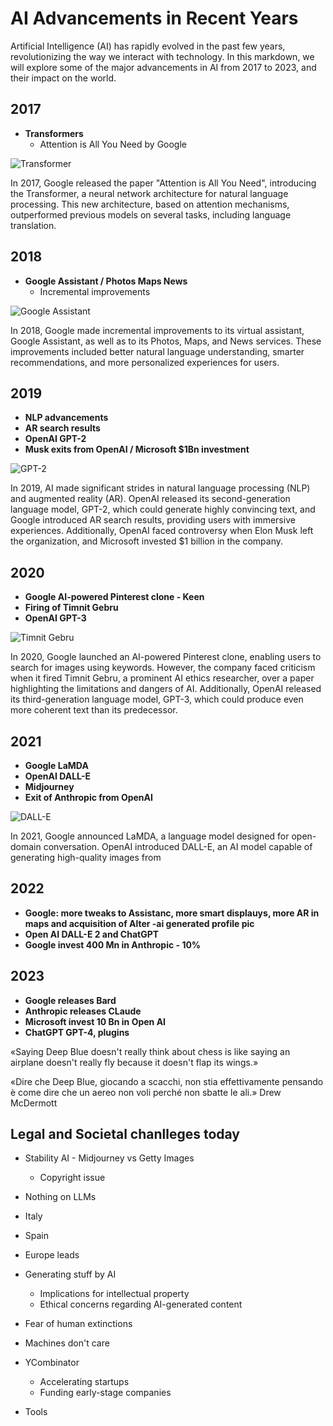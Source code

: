 # AI Advancements in Recent Years

Artificial Intelligence (AI) has rapidly evolved in the past few years, revolutionizing the way we interact with technology. In this markdown, we will explore some of the major advancements in AI from 2017 to 2023, and their impact on the world.

## 2017

- **Transformers**
    - Attention is All You Need by Google

![Transformer](images/history/transformer.jpg)

In 2017, Google released the paper "Attention is All You Need", introducing the Transformer, a neural network architecture for natural language processing. This new architecture, based on attention mechanisms, outperformed previous models on several tasks, including language translation.

## 2018

- **Google Assistant / Photos Maps News**
    - Incremental improvements

![Google Assistant](images/history/google_aaistant.jpeg)

In 2018, Google made incremental improvements to its virtual assistant, Google Assistant, as well as to its Photos, Maps, and News services. These improvements included better natural language understanding, smarter recommendations, and more personalized experiences for users.

## 2019

- **NLP advancements**
- **AR search results**
- **OpenAI GPT-2**
- **Musk exits from OpenAI / Microsoft $1Bn investment**

![GPT-2](images/history/Full_GPT_architecture.png)

In 2019, AI made significant strides in natural language processing (NLP) and augmented reality (AR). OpenAI released its second-generation language model, GPT-2, which could generate highly convincing text, and Google introduced AR search results, providing users with immersive experiences. Additionally, OpenAI faced controversy when Elon Musk left the organization, and Microsoft invested $1 billion in the company.

## 2020

- **Google AI-powered Pinterest clone - Keen**
- **Firing of Timnit Gebru**
- **OpenAI GPT-3**

![Timnit Gebru](images/history/timnit_gebru.jpeg)

In 2020, Google launched an AI-powered Pinterest clone, enabling users to search for images using keywords. However, the company faced criticism when it fired Timnit Gebru, a prominent AI ethics researcher, over a paper highlighting the limitations and dangers of AI. Additionally, OpenAI released its third-generation language model, GPT-3, which could produce even more coherent text than its predecessor.

## 2021

- **Google LaMDA**
- **OpenAI DALL-E**
- **Midjourney**
- **Exit of Anthropic from OpenAI**

![DALL-E](images/history/papa_midjourney.jpg)

In 2021, Google announced LaMDA, a language model designed for open-domain conversation. OpenAI introduced DALL-E, an AI model capable of generating high-quality images from

## 2022

- **Google: more tweaks to Assistanc, more smart displauys, more AR in maps and acquisition of Alter -ai generated profile pic**
- **Open AI DALL-E 2 and ChatGPT**
- **Google invest 400 Mn in Anthropic - 10%**

## 2023

- **Google releases Bard**
- **Anthropic releases CLaude**
- **Microsoft invest 10 Bn in Open AI**
- **ChatGPT GPT-4, plugins**

«Saying Deep Blue doesn't really think about chess is like saying an airplane doesn't really fly because it doesn't flap its wings.»

«Dire che Deep Blue, giocando a scacchi, non stia effettivamente pensando è come dire che un aereo non voli perché non sbatte le ali.»
Drew McDermott

## Legal and Societal chanlleges today
- Stability AI - Midjourney vs Getty Images
  - Copyright issue
- Nothing on LLMs

- Italy
- Spain
- Europe leads

- Generating stuff by AI
  - Implications for intellectual property
  - Ethical concerns regarding AI-generated content
- Fear of human extinctions

- Machines don't care

- YCombinator
  - Accelerating startups
  - Funding early-stage companies
- Tools

